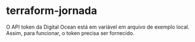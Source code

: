 # terraform-jornada

O API token da Digital Ocean está em variável em arquivo de exemplo local. Assim, para funcionar, o token precisa ser fornecido.
